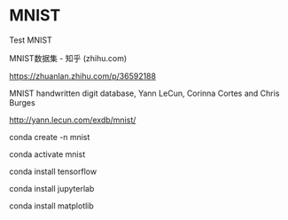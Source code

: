 # MNIST
Test MNIST


MNIST数据集 - 知乎 (zhihu.com)

https://zhuanlan.zhihu.com/p/36592188

MNIST handwritten digit database, Yann LeCun, Corinna Cortes and Chris Burges

http://yann.lecun.com/exdb/mnist/

conda create -n mnist

conda activate mnist

conda install tensorflow

conda install jupyterlab

conda install matplotlib
